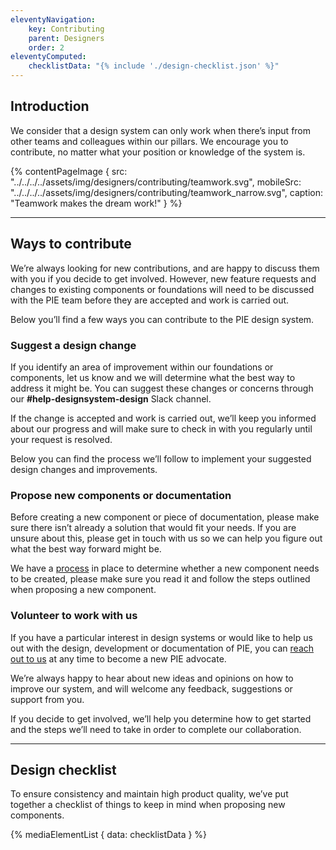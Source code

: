 ```yaml
---
eleventyNavigation:
    key: Contributing
    parent: Designers
    order: 2
eleventyComputed:
    checklistData: "{% include './design-checklist.json' %}"
---
```


## Introduction

We consider that a design system can only work when there’s input from other teams and colleagues within our pillars. We encourage you to contribute, no matter what your position or knowledge of the system is.

{% contentPageImage {
src: "../../../../assets/img/designers/contributing/teamwork.svg",
mobileSrc: "../../../../assets/img/designers/contributing/teamwork_narrow.svg",
caption: "Teamwork makes the dream work!"
} %}

---

## Ways to contribute

We’re always looking for new contributions, and are happy to discuss them with you if you decide to get involved. However, new feature requests and changes to existing components or foundations will need to be discussed with the PIE team before they are accepted and work is carried out.

Below you’ll find a few ways you can contribute to the PIE design system.

### Suggest a design change

If you identify an area of improvement within our foundations or components, let us know and we will determine what the best way to address it might be. You can suggest these changes or concerns through our **#help-designsystem-design** Slack channel.

If the change is accepted and work is carried out, we’ll keep you informed about our progress and will make sure to check in with you regularly until your request is resolved.

Below you can find the process we’ll follow to implement your suggested design changes and improvements.

### Propose new components or documentation

Before creating a new component or piece of documentation, please make sure there isn’t already a solution that would fit your needs. If you are unsure about this, please get in touch with us so we can help you figure out what the best way forward might be.

We have a [process]() in place to determine whether a new component needs to be created, please make sure you read it and follow the steps outlined when proposing a new component.

### Volunteer to work with us

If you have a particular interest in design systems or would like to help us out with the design, development or documentation of PIE, you can [reach out to us]() at any time to become a new PIE advocate.

We’re always happy to hear about new ideas and opinions on how to improve our system, and will welcome any feedback, suggestions or support from you.

If you decide to get involved, we’ll help you determine how to get started and the steps we’ll need to take in order to complete our collaboration.

---

## Design checklist

To ensure consistency and maintain high product quality, we’ve put together a checklist of things to keep in mind when proposing new components.

{% mediaElementList {
    data: checklistData
} %}
